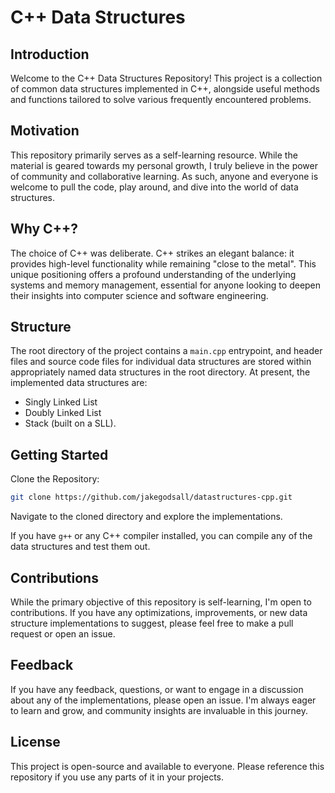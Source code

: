 # C++ Data Structures
## Introduction
Welcome to the C++ Data Structures Repository! This project is a collection of common data structures implemented in C++, alongside useful methods and functions tailored to solve various frequently encountered problems.

## Motivation
This repository primarily serves as a self-learning resource. While the material is geared towards my personal growth, I truly believe in the power of community and collaborative learning. As such, anyone and everyone is welcome to pull the code, play around, and dive into the world of data structures.

## Why C++?
The choice of C++ was deliberate. C++ strikes an elegant balance: it provides high-level functionality while remaining "close to the metal". This unique positioning offers a profound understanding of the underlying systems and memory management, essential for anyone looking to deepen their insights into computer science and software engineering.

## Structure

The root directory of the project contains a `main.cpp` entrypoint, and header files and source code files for individual data structures are stored within appropriately named data structures in the root directory.
At present, the implemented data structures are:

* Singly Linked List
* Doubly Linked List
* Stack (built on a SLL).

## Getting Started
Clone the Repository:

```bash
git clone https://github.com/jakegodsall/datastructures-cpp.git
```

Navigate to the cloned directory and explore the implementations.

If you have `g++` or any C++ compiler installed, you can compile any of the data structures and test them out.

## Contributions
While the primary objective of this repository is self-learning, I'm open to contributions. If you have any optimizations, improvements, or new data structure implementations to suggest, please feel free to make a pull request or open an issue.

## Feedback
If you have any feedback, questions, or want to engage in a discussion about any of the implementations, please open an issue. I'm always eager to learn and grow, and community insights are invaluable in this journey.

## License
This project is open-source and available to everyone. Please reference this repository if you use any parts of it in your projects.
